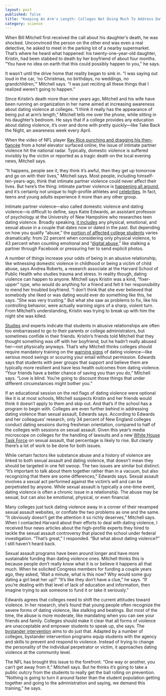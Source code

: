 ```yaml
---
layout: post
published: false
title: "Keeping An Arm's Length: Colleges Not Doing Much To Address Dating Violence"
category: science
---
```


When Bill Mitchell first received the call about his daughter’s death, he was shocked. Unconvinced the person on the other end was even a real detective, he asked to meet in the parking lot of a nearby supermarket. That’s where he heard what happened: his twenty-one-year-old daughter, Kristin, had been stabbed to death by her boyfriend of about four months. “You have no idea on earth that this could possibly happen to you,” he says.

It wasn’t until the drive home that reality began to sink in. “I was saying out loud in the car, ‘no Christmas, no birthdays, no weddings, no grandchildren,’” Mitchell says. “I was just reciting all these things that I realized weren’t going to happen.”

Since Kristin’s death more than nine years ago, Mitchell and his wife have been running an organization in her name aimed at increasing awareness about dating violence at colleges. “I think it really has the appearance of being put at arm’s length,” Mitchell tells me over the phone, while sitting in his daughter’s bedroom. He says that if a college provides any education about dating violence, it’s over and done with pretty quickly—like Take Back the Night, an awareness week every April.

When the video of NFL player [Ray Rice punching and dragging his then-fiancée](http://www.nytimes.com/2014/09/09/sports/football/ray-rice-video-shows-punch-and-raises-new-questions-for-nfl.html?module=Search&mabReward=relbias%3Ar) from a hotel elevator surfaced online, the issue of intimate partner violence hit the national radar. Typically, domestic violence is suffered invisibly by the victim or reported as a tragic death on the local evening news, Mitchell says.

“It happens, people see it, they think it’s awful, then they get up tomorrow and go on with their lives,” Mitchell says. Most people, including himself-ten-years-ago, think that intimate partner violence could never affect their lives. But here’s the thing: intimate partner violence is [happening all around](http://www.cdc.gov/violenceprevention/intimatepartnerviolence/), and it’s certainly not unique to high-profile athletes and [celebrities](http://www.washingtonpost.com/news/morning-mix/wp/2014/09/25/modern-family-star-sarah-hyland-gets-restraining-order-against-ex-boyfriend/). In fact, teens and young adults experience it more than any other group.

Intimate partner violence—also called domestic violence and dating violence—is difficult to define, says Katie Edwards, an assistant professor of psychology at the University of New Hampshire who researches teen dating violence. Broadly speaking, [it includes](http://www.cdc.gov/violenceprevention/intimatepartnerviolence/teen_dating_violence.html) any physical, emotional, and sexual abuse in a couple that dates now or dated in the past. But depending on how you qualify “abuse,” the [portion of affected college students](http://www.breakthecycle.org/dating-violence-research/college-dating-violence-and-abuse-poll) varies dramatically: from 22 percent when considering only physical violence, to 43 percent when counting emotional and “[digital abuse](http://www.loveisrespect.org/is-this-abuse/types-of-abuse/what-is-digital-abuse),” like stalking a partner through Facebook or pressuring her to send explicit photos.

A number of things increase your odds of being in an abusive relationship, like witnessing domestic violence in childhood or being a victim of child abuse, says Andrea Roberts, a research associate at the Harvard School of Public Health who studies trauma and stress. In reality though, dating violence can happen to anyone. Mitchell says Kristin was a kind, “fixer-upper” type, who would do anything for a friend and felt it her responsibility to mend her troubled boyfriend. “I don’t think that she ever believed that somebody she liked or was dating would ever do something like this,
 he says. “She was very trusting.”  But what she saw as problems to fix, like his controlling behavior, were actually warning signs of a sharp, violent turn. From Mitchell’s understanding, Kristin was trying to break up with him the night she was killed.

[Studies](http://www.sciencedirect.com/science/article/pii/S0272735899000422) and experts indicate that students in abusive relationships are often too embarrassed to go to their parents or college administrators, but sometimes confide in their friends. Kristin’s friends told Mitchell that they thought something was off with her boyfriend, but he hadn’t really abused her—not physically anyways. That’s why Mitchell thinks colleges should require mandatory training on the [warning signs](http://www.theredflagcampaign.org/index.php/dating-violence/red-flags-for-abusive-relationships/) of dating violence—like serious mood swings or scouring your email without permission. Edwards says that students with peer groups that support and believe them are typically more resilient and have less health outcomes from dating violence. “Your friends have a better chance of saving you than you do,” Mitchell says. “Love is blind. You’re going to discount those things that under different circumstances might bother you.” 

If an educational session on the red flags of dating violence were optional like it is at most schools, Mitchell suspects Kristin and her friends would think it doesn’t apply to them and skip out. And that’s if the school has a program to begin with. Colleges are even further behind in addressing dating violence than sexual assault, Edwards says. According to Edwards and her colleagues’ research, only 34 percent of New England colleges conduct dating sessions during freshman orientation, compared to half of the colleges with sessions on sexual assault. Given this year’s media microscope on colleges for the handling of lawsuits and a new [White House Task Force](http://www.whitehouse.gov/the-press-office/2014/01/22/memorandum-establishing-white-house-task-force-protect-students-sexual-a) on sexual assault, that percentage is likely to rise. But clearly there’s a lot of work to be done for both issues.

While certain factors like substance abuse and a history of violence are linked to both sexual assault and dating violence, that doesn’t mean they should be targeted in one fell swoop. The two issues are similar but distinct. “It’s important to talk about them together rather than in a vacuum, but also recognizing that there are some differences,” Edwards says. Sexual assault involves a sexual act performed against the victim’s will and can be perpetrated by anyone. While sexual assault is typically a one-time event, dating violence is often a chronic issue in a relationship. The abuse may be sexual, but can also be emotional, physical, or even financial.

Many colleges just tuck dating violence away in a corner of their revamped sexual assault websites, or conflate the two problems as one and the same. “It obviously doesn’t get the attention it so richly deserves,” Mitchell says. When I contacted Harvard about their efforts to deal with dating violence, I received four news articles about the high-profile experts they hired to tackle the sexual assault controversy that placed the school under federal investigation. “That’s great,” I responded. “But what about dating violence?” I still haven’t heard back.

Sexual assault programs have been around longer and have more sustainable funding than dating violence ones. Mitchell thinks this is because people don’t really know what it is or believe it happens all that much. When he solicited Congress members for funding a couple years ago, they asked, ‘Wait a minute, what is this now? Why would some guy dating a girl beat her up?’ “It’s like they don’t have a clue,” he says. “If you’re dealing with that level of lack of education and information, then imagine trying to ask someone to fund it or take it seriously.”

Edwards agrees that colleges need to shift the current attitudes toward violence. In her research, she’s found that young people often recognize the severe forms of dating violence, like stalking and beatings. But most of the time, the abuse is more moderate, like mandating when you can see your friends and family. Colleges should make it clear that all forms of violence are unacceptable and empower students to speak up, she says. The [bystander intervention](http://www.nytimes.com/2014/02/09/education/edlife/stepping-up-to-stop-sexual-assault.html) aims to do just that. Adapted by a number of colleges, bystander intervention programs equip students with the agency and skills to prevent and respond to violence. Instead of trying to change the personality of the individual perpetrator or victim, it approaches dating violence at the community level. 

The NFL has brought this issue to the forefront. “One way or another, you can’t get away from it,” Mitchell says. But he thinks it’s going to take a public outcry from the students to really get the ball rolling on prevention. “Nothing is going to turn it around faster than the student population getting together and going to the administration and saying, we demand this training,” he says.
